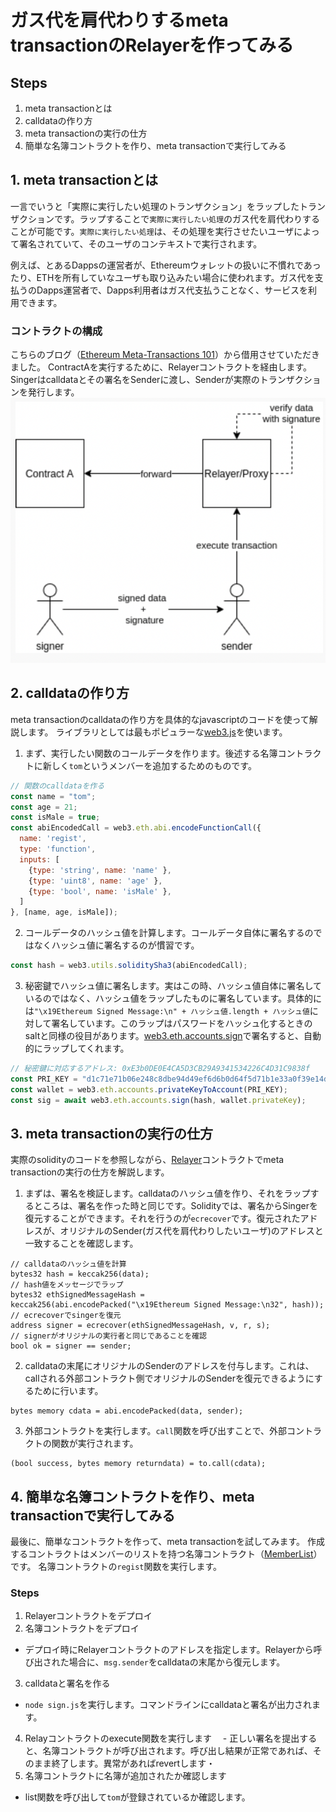 # ガス代を肩代わりするmeta transactionのRelayerを作ってみる

## Steps
1. meta transactionとは
2. calldataの作り方
3. meta transactionの実行の仕方
4. 簡単な名簿コントラクトを作り、meta transactionで実行してみる

## 1. meta transactionとは
一言でいうと「実際に実行したい処理のトランザクション」をラップしたトランザクションです。ラップすることで`実際に実行したい処理`のガス代を肩代わりすることが可能です。`実際に実行したい処理`は、その処理を実行させたいユーザによって署名されていて、そのユーザのコンテキストで実行されます。

例えば、とあるDappsの運営者が、Ethereumウォレットの扱いに不慣れであったり、ETHを所有していなユーザも取り込みたい場合に使われます。ガス代を支払うのDapps運営者で、Dapps利用者はガス代支払うことなく、サービスを利用できます。

### コントラクトの構成
こちらのブログ（[Ethereum Meta-Transactions 101](https://medium.com/coinmonks/ethereum-meta-transactions-101-de7f91884a06)）から借用させていただきました。
ContractAを実行するために、Relayerコントラクトを経由します。Singerはcalldataとその署名をSenderに渡し、Senderが実際のトランザクションを発行します。
![architecture.png](./img/architecture.png)

## 2. calldataの作り方
meta transactionのcalldataの作り方を具体的なjavascriptのコードを使って解説します。
ライブラリとしては最もポピュラーな[web3.js](https://web3js.readthedocs.io/en/v1.8.0/)を使います。

1. まず、実行したい関数のコールデータを作ります。後述する名簿コントラクトに新しく`tom`というメンバーを追加するためのものです。
```javascript
// 関数のcalldataを作る
const name = "tom";
const age = 21;
const isMale = true;
const abiEncodedCall = web3.eth.abi.encodeFunctionCall({
  name: 'regist',
  type: 'function',
  inputs: [
    {type: 'string', name: 'name' },
    {type: 'uint8', name: 'age' },
    {type: 'bool', name: 'isMale' },
  ]
}, [name, age, isMale]);
```

2. コールデータのハッシュ値を計算します。コールデータ自体に署名するのではなくハッシュ値に署名するのが慣習です。
```javascript
const hash = web3.utils.soliditySha3(abiEncodedCall);
```

3. 秘密鍵でハッシュ値に署名します。実はこの時、ハッシュ値自体に署名しているのではなく、ハッシュ値をラップしたものに署名しています。具体的には`"\x19Ethereum Signed Message:\n" + ハッシュ値.length + ハッシュ値`に対して署名しています。このラップはパスワードをハッシュ化するときのsaltと同様の役目があります。[web3.eth.accounts.sign](https://web3js.readthedocs.io/en/v1.8.0/web3-eth-accounts.html#sign)で署名すると、自動的にラップしてくれます。
```javascript
// 秘密鍵に対応するアドレス: 0xE3b0DE0E4CA5D3CB29A9341534226C4D31C9838f
const PRI_KEY = "d1c71e71b06e248c8dbe94d49ef6d6b0d64f5d71b1e33a0f39e14dadb070304a"
const wallet = web3.eth.accounts.privateKeyToAccount(PRI_KEY);
const sig = await web3.eth.accounts.sign(hash, wallet.privateKey);
```

## 3. meta transactionの実行の仕方
実際のsolidityのコードを参照しながら、[Relayer](./Relayer.sol)コントラクトでmeta transactionの実行の仕方を解説します。

1. まずは、署名を検証します。calldataのハッシュ値を作り、それをラップするところは、署名を作った時と同じです。Solidityでは、署名からSingerを復元することができます。それを行うのが`ecrecover`です。復元されたアドレスが、オリジナルのSender(ガス代を肩代わりしたいユーザ)のアドレスと一致することを確認します。
```solidity
// calldataのハッシュ値を計算
bytes32 hash = keccak256(data);
// hash値をメッセージでラップ
bytes32 ethSignedMessageHash = keccak256(abi.encodePacked("\x19Ethereum Signed Message:\n32", hash));
// ecrecoverでsingerを復元
address signer = ecrecover(ethSignedMessageHash, v, r, s);
// signerがオリジナルの実行者と同じであることを確認
bool ok = signer == sender;
```

2. calldataの末尾にオリジナルのSenderのアドレスを付与します。これは、callされる外部コントラクト側でオリジナルのSenderを復元できるようにするために行います。
```solidity
bytes memory cdata = abi.encodePacked(data, sender);
```

3. 外部コントラクトを実行します。`call`関数を呼び出すことで、外部コントラクトの関数が実行されます。
```solidity
(bool success, bytes memory returndata) = to.call(cdata);
```

## 4. 簡単な名簿コントラクトを作り、meta transactionで実行してみる
最後に、簡単なコントラクトを作って、meta transactionを試してみます。
作成するコントラクトはメンバーのリストを持つ名簿コントラクト（[MemberList](./MemberList.sol)）です。
名簿コントラクトの`regist`関数を実行します。

### Steps
1. Relayerコントラクトをデプロイ
2. 名簿コントラクトをデプロイ
  - デプロイ時にRelayerコントラクトのアドレスを指定します。Relayerから呼び出された場合に、`msg.sender`をcalldataの末尾から復元します。
3. calldataと署名を作る
  - `node sign.js`を実行します。コマンドラインにcalldataと署名が出力されます。
4. Relayコントラクトのexecute関数を実行します
　- 正しい署名を提出すると、名簿コントラクトが呼び出されます。呼び出し結果が正常であれば、そのまま終了します。異常があればrevertします・
5. 名簿コントラクトに名簿が追加されたか確認します
  - list関数を呼び出して`tom`が登録されているか確認します。 
